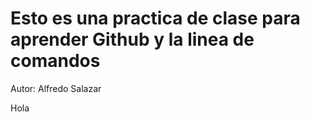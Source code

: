 <h1> Esto es una practica de clase para aprender Github y la linea de comandos </h1>

<p> Autor: Alfredo Salazar </p>
<p> Hola </p>